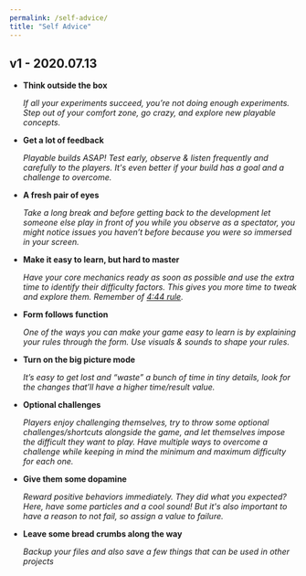 ```yaml
---
permalink: /self-advice/
title: "Self Advice"
---
```


## v1 - 2020.07.13



- **Think outside the box**

  *If all your experiments succeed, you’re not doing enough experiments. Step out of your comfort zone, go crazy, and explore new playable concepts.*

  


- **Get a lot of feedback**

  *Playable builds ASAP! Test early, observe & listen frequently and carefully to the players. It's even better if your build has a goal and a challenge to overcome.*

  


- **A fresh pair of eyes**

  *Take a long break and before getting back to the development let someone else play in front of you while you observe as a spectator, you might notice issues you haven’t before because you were so immersed in your screen.*

  


- **Make it easy to learn, but hard to master**

  *Have your core mechanics ready as soon as possible and use the extra time to identify their difficulty factors. This gives you more time to tweak and explore them. Remember of [4:44 rule](https://youtu.be/lPyYZjCQ0Is).*

  


- **Form follows function**

  *One of the ways you can make your game easy to learn is by explaining your rules through the form. Use visuals & sounds to shape your rules.*

  


- **Turn on the big picture mode**

  *It’s easy to get lost and “waste” a bunch of time in tiny details, look for the changes that’ll have a higher time/result value.*

  


- **Optional challenges**

  *Players enjoy challenging themselves, try to throw some optional challenges/shortcuts alongside the game, and let themselves impose the difficult they want to play. Have multiple ways to overcome a challenge while keeping in mind the minimum and maximum difficulty for each one.*

  


- **Give them some dopamine**

  *Reward positive behaviors immediately. They did what you expected? Here, have some particles and a cool sound! But it's also important to have a reason to not fail, so assign a value to failure.*

  


- **Leave some bread crumbs along the way**

  *Backup your files and also save a few things that can be used in other projects*

  

